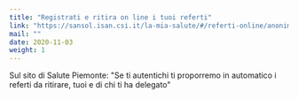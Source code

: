 ```yaml
---
title: "Registrati e ritira on line i tuoi referti"
link: "https://sansol.isan.csi.it/la-mia-salute/#/referti-online/anonimo"
mail: ""
date: 2020-11-03
weight: 1
---
```


Sul sito di Salute Piemonte: "Se ti autentichi ti proporremo in automatico i referti da ritirare, tuoi e di chi ti ha delegato"
